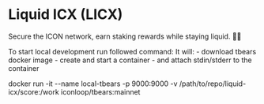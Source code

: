 # Liquid ICX (LICX)

Secure the ICON network, earn staking rewards while staying liquid. 🧽💧

To start local development run followed command:
It will:
    - download tbears docker image
    - create and start a container
    - and attach stdin/stderr to the container

docker run -it --name local-tbears -p 9000:9000 -v /path/to/repo/liquid-icx/score:/work iconloop/tbears:mainnet




